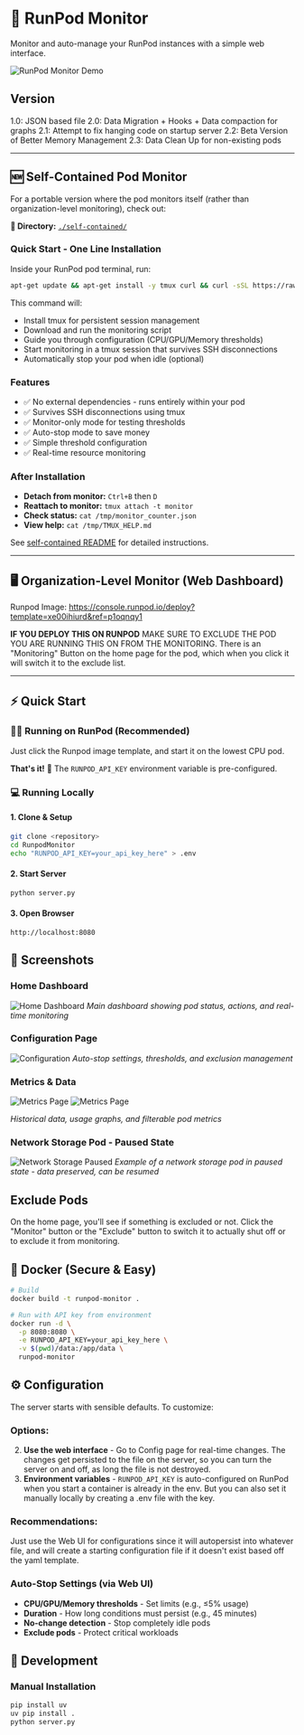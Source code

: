 # 🚀 RunPod Monitor

Monitor and auto-manage your RunPod instances with a simple web interface.

![RunPod Monitor Demo](ppt/runpod-monitor-demo-small.gif)

## Version
1.0: JSON based file
2.0: Data Migration + Hooks + Data compaction for graphs
2.1: Attempt to fix hanging code on startup server
2.2: Beta Version of Better Memory Management
2.3: Data Clean Up for non-existing pods

----

## 🆕 Self-Contained Pod Monitor

For a portable version where the pod monitors itself (rather than organization-level monitoring), check out:

**📁 Directory:** [`./self-contained/`](./self-contained/)

### Quick Start - One Line Installation

Inside your RunPod pod terminal, run:

```bash
apt-get update && apt-get install -y tmux curl && curl -sSL https://raw.githubusercontent.com/justinwlin/Runpod-Idle-Pod-Monitor/refs/heads/main/self-contained/quick_install.sh -o /tmp/quick_install.sh && chmod +x /tmp/quick_install.sh && /tmp/quick_install.sh
```

This command will:
- Install tmux for persistent session management
- Download and run the monitoring script
- Guide you through configuration (CPU/GPU/Memory thresholds)
- Start monitoring in a tmux session that survives SSH disconnections
- Automatically stop your pod when idle (optional)

### Features
- ✅ No external dependencies - runs entirely within your pod
- ✅ Survives SSH disconnections using tmux
- ✅ Monitor-only mode for testing thresholds
- ✅ Auto-stop mode to save money
- ✅ Simple threshold configuration
- ✅ Real-time resource monitoring

### After Installation
- **Detach from monitor:** `Ctrl+B` then `D`
- **Reattach to monitor:** `tmux attach -t monitor`
- **Check status:** `cat /tmp/monitor_counter.json`
- **View help:** `cat /tmp/TMUX_HELP.md`

See [self-contained README](./self-contained/README.md) for detailed instructions.

----

## 🖥️ Organization-Level Monitor (Web Dashboard)

Runpod Image:
https://console.runpod.io/deploy?template=xe00ihiurd&ref=p1oqnqy1

**IF YOU DEPLOY THIS ON RUNPOD** MAKE SURE TO EXCLUDE THE POD YOU ARE RUNNING THIS ON FROM THE MONITORING. There is an "Monitoring" Button on the home page for the pod, which when you click it will switch it to the exclude list.

----

## ⚡ Quick Start

### 🏃‍♂️ Running on RunPod (Recommended)
Just click the Runpod image template, and start it on the lowest CPU pod.

**That's it!** 🎉 The `RUNPOD_API_KEY` environment variable is pre-configured.

### 💻 Running Locally

#### 1. Clone & Setup
```bash
git clone <repository>
cd RunpodMonitor
echo "RUNPOD_API_KEY=your_api_key_here" > .env
```

#### 2. Start Server
```bash
python server.py
```

#### 3. Open Browser
```
http://localhost:8080
```

## 📸 Screenshots

### Home Dashboard
![Home Dashboard](./Home.png)
*Main dashboard showing pod status, actions, and real-time monitoring*

### Configuration Page  
![Configuration](./Configuration.png)
*Auto-stop settings, thresholds, and exclusion management*

### Metrics & Data
![Metrics Page](./Metrics.png)
![Metrics Page](./table.png)

*Historical data, usage graphs, and filterable pod metrics*

### Network Storage Pod - Paused State
![Network Storage Paused](./ex_paused_state_with_network_storage.png)
*Example of a network storage pod in paused state - data preserved, can be resumed*

## Exclude Pods
On the home page, you'll see if something is excluded or not. Click the "Monitor" button or the "Exclude" button to switch it to actually shut off or to exclude it from monitoring.

## 🐳 Docker (Secure & Easy)

```bash
# Build
docker build -t runpod-monitor .

# Run with API key from environment
docker run -d \
  -p 8080:8080 \
  -e RUNPOD_API_KEY=your_api_key_here \
  -v $(pwd)/data:/app/data \
  runpod-monitor
```
## ⚙️ Configuration

The server starts with sensible defaults. To customize:

### Options:
2. **Use the web interface** - Go to Config page for real-time changes. The changes get persisted to the file on the server, so you can turn the server on and off, as long the file is not destroyed.
3. **Environment variables** - `RUNPOD_API_KEY` is auto-configured on RunPod when you start a container is already in the env. But you can also set it manually locally by creating a .env file with the key.

### Recommendations:
Just use the Web UI for configurations since it will autopersist into whatever file, and will create a starting configuration file if it doesn't exist based off the yaml template.

### Auto-Stop Settings (via Web UI)
- **CPU/GPU/Memory thresholds** - Set limits (e.g., ≤5% usage)
- **Duration** - How long conditions must persist (e.g., 45 minutes)
- **No-change detection** - Stop completely idle pods
- **Exclude pods** - Protect critical workloads

## 🔧 Development

### Manual Installation
```bash
pip install uv
uv pip install .
python server.py
```